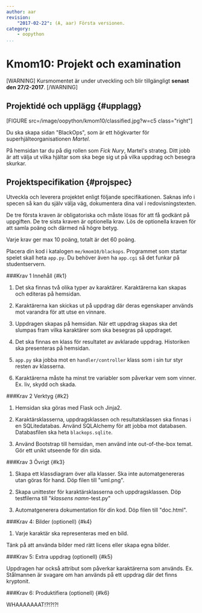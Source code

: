 ```yaml
---
author: aar
revision:
    "2017-02-22": (A, aar) Första versionen.
category:
    - oopython
...
```

Kmom10: Projekt och examination
====================================

[WARNING]
Kursmomentet är under utveckling och blir tillgängligt **senast den 27/2-2017**.
[/WARNING]



Projektidé och upplägg {#upplagg}
--------------------------------------------------------------------

[FIGURE src=/image/oopython/kmom10/classified.jpg?w=c5 class="right"]

Du ska skapa sidan "BlackOps", som är ett högkvarter för superhjälteorganisationen *Martel*.

På hemsidan tar du på dig rollen som *Fick Nury*, Martel's strateg. Ditt jobb är att välja ut vilka hjältar som ska bege sig ut på vilka uppdrag och besegra skurkar.



Projektspecifikation {#projspec}
--------------------------------------------------------------------

Utveckla och leverera projektet enligt följande specifikationen. Saknas info i specen så kan du själv välja väg, dokumentera dina val i redovisningstexten.

De tre första kraven är obligatoriska och måste lösas för att få godkänt på uppgiften. De tre sista kraven är optionella krav. Lös de optionella kraven för att samla poäng och därmed nå högre betyg.

Varje krav ger max 10 poäng, totalt är det 60 poäng.

Placera din kod i katalogen `me/kmom10/blackops`. Programmet som startar spelet skall heta `app.py`. Du behöver även ha `app.cgi` så det funkar på studentservern.

###Krav 1 Innehåll {#k1}

1. Det ska finnas två olika typer av karaktärer. Karaktärerna kan skapas och editeras på hemsidan.

2. Karaktärerna kan skickas ut på uppdrag där deras egenskaper används mot varandra för att utse en vinnare.

3. Uppdragen skapas på hemsidan. När ett uppdrag skapas ska det slumpas fram vilka karaktärer som ska besegras på uppdraget.

4. Det ska finnas en klass för resultatet av avklarade uppdrag. Historiken ska presenteras på hemsidan.

5. `app.py` ska jobba mot en `handler/controller` klass som i sin tur styr resten av klasserna. 

6. Karaktärerna måste ha minst tre variabler som påverkar vem som vinner. Ex. liv, skydd och skada.


###Krav 2 Verktyg {#k2}  

1. Hemsidan ska göras med Flask och Jinja2.

2. Karaktärsklasserna, uppdragsklassen och resultatsklassen ska finnas i en SQLitedatabas. Använd SQLAlchemy för att jobba mot databasen.  
Databasfilen ska heta `blackops.sqlite`.

3. Använd Bootstrap till hemsidan, men använd inte out-of-the-box temat. Gör ett unikt utseende för din sida.



###Krav 3 Övrigt {#k3}  

1. Skapa ett klassdiagram över alla klasser. Ska inte automatgenereras utan göras för hand. Döp filen till "uml.png".

2. Skapa unittester för karaktärsklasserna och uppdragsklassen. Döp testfilerna till "_klassens namn_-test.py"

3. Automatgenerera dokumentation för din kod. Döp filen till "doc.html".



###Krav 4: Bilder (optionell) {#k4}

1. Varje karaktär ska representeras med en bild.

Tänk på att använda bilder med rätt licens eller skapa egna bilder.



###Krav 5: Extra uppdrag (optionell) {#k5}

Uppdragen har också attribut som påverkar karaktärerna som används. Ex. Stålmannen är svagare om han används på ett uppdrag där det finns kryptonit. 



###Krav 6: Produktifiera (optionell) {#k6}

WHAAAAAAAT!?!?!?!


